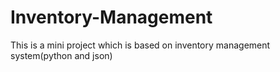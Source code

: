 # Inventory-Management
This is a mini project which is based on inventory management system(python and json)
